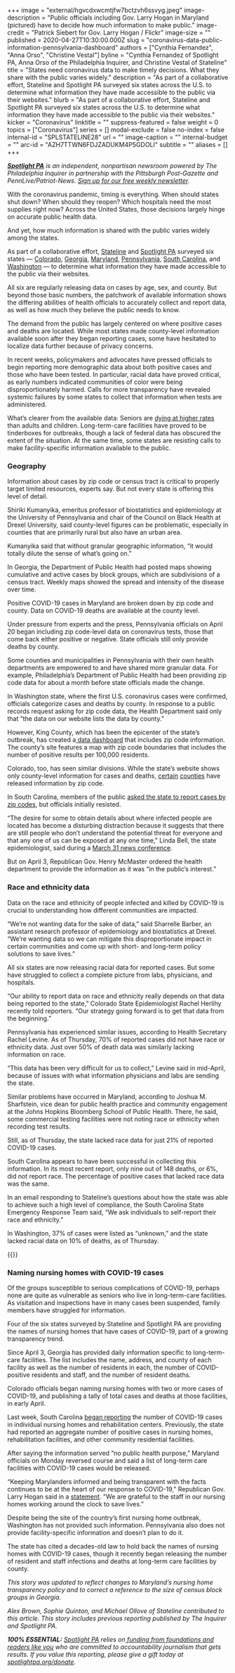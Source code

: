 +++
image = "external/hgvcdxwcmtjfw7bctzvh6ssvyg.jpeg"
image-description = "Public officials including Gov. Larry Hogan in Maryland (pictured) have to decide how much information to make public."
image-credit = "Patrick Siebert for Gov. Larry Hogan / Flickr"
image-size = ""
published = 2020-04-27T10:30:00.000Z
slug = "coronavirus-data-public-information-pennsylvania-dashboard"
authors = ["Cynthia Fernandez", "Anna Orso", "Christine Vestal"]
byline = "Cynthia Fernandez of Spotlight PA, Anna Orso of the Philadelphia Inquirer, and Christine Vestal of Stateline"
title = "States need coronavirus data to make timely decisions. What they share with the public varies widely."
description = "As part of a collaborative effort, Stateline and Spotlight PA surveyed six states across the U.S. to determine what information they have made accessible to the public via their websites."
blurb = "As part of a collaborative effort, Stateline and Spotlight PA surveyed six states across the U.S. to determine what information they have made accessible to the public via their websites."
kicker = "Coronavirus"
linktitle = ""
suppress-featured = false
weight = 0
topics = ["Coronavirus"]
series = []
modal-exclude = false
no-index = false
internal-id = "SPLSTATELINE28"
url = ""
image-caption = ""
internal-budget = ""
arc-id = "AZH7TTWN6FDJZADUKM4P5GDOLI"
subtitle = ""
aliases = []
+++

<a href="https://www.spotlightpa.org/"><i><b>Spotlight PA</b></i></a><i> is an independent, nonpartisan newsroom powered by The Philadelphia Inquirer in partnership with the Pittsburgh Post-Gazette and PennLive/Patriot-News. </i><a href="https://www.spotlightpa.org/newsletters"><i>Sign up for our free weekly newsletter</i></a><i>.</i>

With the coronavirus pandemic, timing is everything. When should states shut down? When should they reopen? Which hospitals need the most supplies right now? Across the United States, those decisions largely hinge on accurate public health data.

And yet, how much information is shared with the public varies widely among the states.

As part of a collaborative effort, <a href="https://www.pewtrusts.org/en/research-and-analysis/blogs/stateline">Stateline</a> and <a href="https://www.spotlightpa.org/">Spotlight PA</a> surveyed six states — <a href="https://covid19.colorado.gov/data/case-data">Colorado</a>, <a href="https://dph.georgia.gov/covid-19-daily-status-report">Georgia</a>, <a href="https://coronavirus.maryland.gov/">Maryland</a>, <a href="https://www.health.pa.gov/topics/disease/coronavirus/Pages/Cases.aspx">Pennsylvania</a>, <a href="https://www.scdhec.gov/infectious-diseases/viruses/coronavirus-disease-2019-covid-19/sc-testing-data-projections-covid-19">South Carolina</a>, and <a href="https://www.doh.wa.gov/emergencies/coronavirus">Washington</a> — to determine what information they have made accessible to the public via their websites.

All six are regularly releasing data on cases by age, sex, and county. But beyond those basic numbers, the patchwork of available information shows the differing abilities of health officials to accurately collect and report data, as well as how much they believe the public needs to know.

The demand from the public has largely centered on where positive cases and deaths are located. While most states made county-level information available soon after they began reporting cases, some have hesitated to localize data further because of privacy concerns.

In recent weeks, policymakers and advocates have pressed officials to begin reporting more demographic data about both positive cases and those who have been tested. In particular, racial data have proved critical, as early numbers indicated communities of color were being disproportionately harmed. Calls for more transparency have revealed systemic failures by some states to collect that information when tests are administered.

<script src="https://www.spotlightpa.org/embed.js" async></script><div data-spl-embed-version="1" data-spl-src="https://www.spotlightpa.org/embeds/donate/"></div>

What’s clearer from the available data: Seniors are <a href="https://www.cdc.gov/nchs/nvss/vsrr/covid19/index.htm">dying at higher rates</a> than adults and children. Long-term-care facilities have proved to be tinderboxes for outbreaks, though a lack of federal data has obscured the extent of the situation. At the same time, some states are resisting calls to make facility-specific information available to the public.

### Geography 

Information about cases by zip code or census tract is critical to properly target limited resources, experts say. But not every state is offering this level of detail.

Shiriki Kumanyika, emeritus professor of biostatistics and epidemiology at the University of Pennsylvania and chair of the Council on Black Health at Drexel University, said county-level figures can be problematic, especially in counties that are primarily rural but also have an urban area.

Kumanyika said that without granular geographic information, “it would totally dilute the sense of what’s going on.”

In Georgia, the Department of Public Health had posted maps showing cumulative and active cases by block groups, which are subdivisions of a census tract. Weekly maps showed the spread and intensity of the disease over time.

Positive COVID-19 cases in Maryland are broken down by zip code and county. Data on COVID-19 deaths are available at the county level.

Under pressure from experts and the press, Pennsylvania officials on April 20 began including zip code-level data on coronavirus tests, those that come back either positive or negative. State officials still only provide deaths by county.

Some counties and municipalities in Pennsylvania with their own health departments are empowered to and have shared more granular data. For example, Philadelphia’s Department of Public Health had been providing zip code data for about a month before state officials made the change.

In Washington state, where the first U.S. coronavirus cases were confirmed, officials categorize cases and deaths by county. In response to a public records request asking for zip code data, the Health Department said only that “the data on our website lists the data by county.”

However, King County, which has been the epicenter of the state’s outbreak, has created a<a href="https://www.kingcounty.gov/depts/health/communicable-diseases/disease-control/novel-coronavirus/data-dashboard.aspx"> data dashboard</a> that includes zip code information. The county’s site features a map with zip code boundaries that includes the number of positive results per 100,000 residents.

Colorado, too, has seen similar divisions. While the state’s website shows only county-level information for cases and deaths, <a href="https://www.greeleytribune.com/news/weld-health-department-releases-more-detailed-covid-19-data-as-county-inches-above-1000-cases/">certain</a> <a href="https://www.wbrc.com/2020/04/22/mobile-county-releases-covid-data-by-zip-code-why-hasnt-jefferson-county-released-it-yet/">counties</a> have released information by zip code.

In South Carolina, members of the public <a href="https://urldefense.proofpoint.com/v2/url?u=https-3A__www.greenvilleonline.com_story_news_2020_04_03_coronavirus-2Dcases-2Dsought-2Dsc-2Dgovernor-2Dzip-2Dcode-2Ddata-2Dmcmaster_2938968001_&d=DwMGaQ&c=2qwu4RrWzdlNOcmb_drAcw&r=HTA82jPjAbI6VcHXn-0tPIWvKgbAdvCWj5mYhKdagPQ&m=40RczernV5-gpyzWrAvPE3WbNNypfFCz2uTWoPCg-Zo&s=he6lmN4AKaGM78IUepsehEgXGa4z6rfBtQ-wOjA1GQw&e=">asked the state to report cases by zip codes</a>, but officials initially resisted.

“The desire for some to obtain details about where infected people are located has become a disturbing distraction because it suggests that there are still people who don’t understand the potential threat for everyone and that any one of us can be exposed at any one time," Linda Bell, the state epidemiologist, said during a <a href="https://urldefense.proofpoint.com/v2/url?u=https-3A__www.wmbfnews.com_2020_04_07_sc-2Dhealth-2Dofficials-2Dincrease-2Dtransparency-2Dcovid-2Ddata-2Dreporting_&d=DwMGaQ&c=2qwu4RrWzdlNOcmb_drAcw&r=HTA82jPjAbI6VcHXn-0tPIWvKgbAdvCWj5mYhKdagPQ&m=40RczernV5-gpyzWrAvPE3WbNNypfFCz2uTWoPCg-Zo&s=zeI5wovkUElen_ul8IpthDcFZWpG4Tv9PNA0TeMIsVk&e=">March 31 news conference</a>.

But on April 3, Republican Gov. Henry McMaster ordered the health department to provide the information as it was “in the public’s interest.”

### Race and ethnicity data

Data on the race and ethnicity of people infected and killed by COVID-19 is crucial to understanding how different communities are impacted.

“We’re not wanting data for the sake of data,” said Sharrelle Barber, an assistant research professor of epidemiology and biostatistics at Drexel. “We’re wanting data so we can mitigate this disproportionate impact in certain communities and come up with short- and long-term policy solutions to save lives.”

All six states are now releasing racial data for reported cases. But some have struggled to collect a complete picture from labs, physicians, and hospitals.

<script src="https://www.spotlightpa.org/embed.js" async></script><div data-spl-embed-version="1" data-spl-src="https://www.spotlightpa.org/embeds/newsletter/"></div>


“Our ability to report data on race and ethnicity really depends on that data being reported to the state,” Colorado State Epidemiologist Rachel Herlihy recently told reporters. “Our strategy going forward is to get that data from the beginning.”

Pennsylvania has experienced similar issues, according to Health Secretary Rachel Levine. As of Thursday, 70% of reported cases did not have race or ethnicity data. Just over 50% of death data was similarly lacking information on race.

“This data has been very difficult for us to collect,” Levine said in mid-April, because of issues with what information physicians and labs are sending the state.

Similar problems have occurred in Maryland, according to Joshua M. Sharfstein, vice dean for public health practice and community engagement at the Johns Hopkins Bloomberg School of Public Health. There, he said, some commercial testing facilities were not noting race or ethnicity when recording test results.

Still, as of Thursday, the state lacked race data for just 21% of reported COVID-19 cases.

South Carolina appears to have been successful in collecting this information. In its most recent report, only nine out of 148 deaths, or 6%, did not report race. The percentage of positive cases that lacked race data was the same.

In an email responding to Stateline’s questions about how the state was able to achieve such a high level of compliance, the South Carolina State Emergency Response Team said, “We ask individuals to self-report their race and ethnicity.”

In Washington, 37% of cases were listed as “unknown,” and the state lacked racial data on 10% of deaths, as of Thursday.

{{<picture src="external/fqbj2ex99gazz931srfe5kqd2c.jpeg" description="Despite being the site of the country’s first nursing home outbreak, Washington — led by Gov. Jay Inslee — has not provided such information." caption="Despite being the site of the country’s first nursing home outbreak, Washington — led by Gov. Jay Inslee — has not provided such information." credit="Gov. Jay Inslee  / Flickr">}}


### Naming nursing homes with COVID-19 cases

Of the groups susceptible to serious complications of COVID-19, perhaps none are quite as vulnerable as seniors who live in long-term-care facilities. As visitation and inspections have in many cases been suspended, family members have struggled for information.

Four of the six states surveyed by Stateline and Spotlight PA are providing the names of nursing homes that have cases of COVID-19, part of a growing transparency trend.

Since April 3, Georgia has provided daily information specific to long-term-care facilities. The list includes the name, address, and county of each facility as well as the number of residents in each, the number of COVID-positive residents and staff, and the number of resident deaths.

Colorado officials began naming nursing homes with two or more cases of COVID-19, and publishing a tally of total cases and deaths at those facilities, in early April.

Last week, South Carolina <a href="https://scdhec.gov/news-releases/dhec-reports-covid-19-cases-nursing-homes-assisted-living-facilities">began reporting</a> the number of COVID-19 cases in individual nursing homes and rehabilitation centers. Previously, the state had reported an aggregate number of positive cases in nursing homes, rehabilitation facilities, and other community residential facilities.

After saying the information served “no public health purpose,” Maryland officials on Monday reversed course and said a list of long-term care facilities with COVID-19 cases would be released.

“Keeping Marylanders informed and being transparent with the facts continues to be at the heart of our response to COVID-19," Republican Gov. Larry Hogan said in a <a href="https://governor.maryland.gov/2020/04/27/governor-hogan-directs-maryland-department-of-health-to-release-nursing-home-data-on-covid-19-cases/" target="_blank">statement</a>. "We are grateful to the staff in our nursing homes working around the clock to save lives.”

Despite being the site of the country’s first nursing home outbreak, Washington has not provided such information. Pennsylvania also does not provide facility-specific information and doesn’t plan to do it.

The state has cited a decades-old law to hold back the names of nursing homes with COVID-19 cases, though it recently began releasing the number of resident and staff infections and deaths at long-term care facilities by county.

<i>This story was updated to reflect changes to Maryland’s nursing home transparency policy and to correct a reference to the size of census block groups in Georgia.</i>

<i>Alex Brown, Sophie Quinton, and Michael Ollove of Stateline contributed to this article. This story includes previous reporting published by The Inquirer and Spotlight PA. </i>

<i><b>100% ESSENTIAL:</b></i> <a href="https://www.spotlightpa.org/"><i>Spotlight PA</i></a><i> relies on</i><a href="https://www.spotlightpa.org/support"><i> funding from foundations and readers like you</i></a><i> who are committed to accountability journalism that gets results. If you value this reporting, please give a gift today at </i><a href="https://www.spotlightpa.org/donate"><i>spotlightpa.org/donate</i></a><i>.</i>

<script src="https://www.spotlightpa.org/embed.js" async></script><div data-spl-embed-version="1" data-spl-src="https://www.spotlightpa.org/embeds/tips/?tip_text=Do%20you%20have%20a%20tip%20about%20%3Cb%3Ehow%20Pa.'s%20government%20is%20responding%20to%20the%20coronavirus%3C%2Fb%3E%3F%20Tell%20us."></div>
